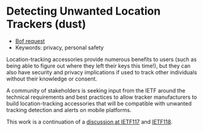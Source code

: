 # Detecting Unwanted Location Trackers (dust)

* [Bof request](https://datatracker.ietf.org/doc/bofreq-eddinger-detecting-unwanted-location-trackers/)
* Keywords: privacy, personal safety


Location-tracking accessories provide numerous benefits to users (such as being able to figure out where they left their keys this time!), but they can also have security and privacy implications if used to track other individuals without their knowledge or consent.

A community of stakeholders is seeking input from the IETF around the technical requirements and best practices to allow tracker manufacturers to build location-tracking accessories that will be compatible with unwanted tracking detection and alerts on mobile platforms.

This work is a continuation of a [discussion at IETF117](https://notes.ietf.org/s/notes-ietf-117-dult) and [IETF118](https://notes.ietf.org/s/notes-ietf-118-dult).




